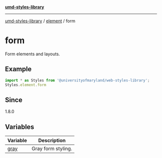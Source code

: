 [**umd-styles-library**](../../../README.md)

***

[umd-styles-library](../../../modules.md) / [element](../../README.md) / form

# form

Form elements and layouts.

## Example

```typescript
import * as Styles from '@universityofmaryland/web-styles-library';
Styles.element.form
```

## Since

1.8.0

## Variables

| Variable | Description |
| ------ | ------ |
| [gray](variables/gray.md) | Gray form styling. |
